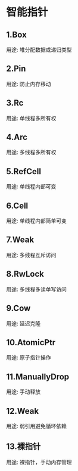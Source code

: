 # 智能指针

## 1.Box
用途: 堆分配数据或递归类型

## 2.Pin
用途: 防止内存移动

## 3.Rc
用途: 单线程多所有权

## 4.Arc
用途: 多线程多所有权

## 5.RefCell
用途: 单线程内部可变

## 6.Cell
用途: 单线程内部简单可变

## 7.Weak
用途: 多线程互斥访问

## 8.RwLock
用途: 多线程多读单写访问

## 9.Cow
用途: 延迟克隆

## 10.AtomicPtr
用途: 原子指针操作

## 11.ManuallyDrop
用途: 手动释放

## 12.Weak
用途: 弱引用避免循环依赖

## 13.裸指针
用途: 裸指针，手动内存管理
